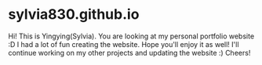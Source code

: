 # sylvia830.github.io
Hi! This is Yingying(Sylvia). You are looking at my personal portfolio website :D 
I had a lot of fun creating the website. Hope you'll enjoy it as well!
I'll continue working on my other projects and updating the website :)
Cheers!
